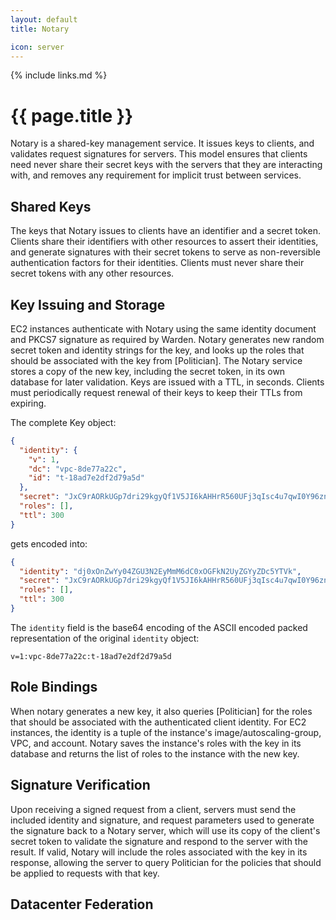 ```yaml
---
layout: default
title: Notary

icon: server
---
```

{% include links.md %}

# {{ page.title }}

Notary is a shared-key management service. It issues keys to clients, and validates request signatures for servers. This model ensures that clients need never share their secret keys with the servers that they are interacting with, and removes any requirement for implicit trust between services.

## Shared Keys

The keys that Notary issues to clients have an identifier and a secret token. Clients share their identifiers with other resources to assert their identities, and generate signatures with their secret tokens to serve as non-reversible authentication factors for their identities. Clients must never share their secret tokens with any other resources.

## Key Issuing and Storage

EC2 instances authenticate with Notary using the same identity document and PKCS7 signature as required by Warden. Notary generates new random secret token and identity strings for the key, and looks up the roles that should be associated with the key from [Politician]. The Notary service stores a copy of the new key, including the secret token, in its own database for later validation. Keys are issued with a TTL, in seconds. Clients must periodically request renewal of their keys to keep their TTLs from expiring.

The complete Key object:

```json
{
  "identity": {
    "v": 1,
    "dc": "vpc-8de77a22c",
    "id": "t-18ad7e2df2d79a5d"
  },
  "secret": "JxC9rAORkUGp7dri29kgyQf1V5JI6kAHHrR560UFj3qIsc4u7qwI0Y96znVSh5pp",
  "roles": [],
  "ttl": 300
}
```

gets encoded into:

```json
{
  "identity": "dj0xOnZwYy04ZGU3N2EyMmM6dC0xOGFkN2UyZGYyZDc5YTVk",
  "secret": "JxC9rAORkUGp7dri29kgyQf1V5JI6kAHHrR560UFj3qIsc4u7qwI0Y96znVSh5pp",
  "roles": [],
  "ttl": 300
}
```

The `identity` field is the base64 encoding of the ASCII encoded packed representation of the original `identity` object:

```
v=1:vpc-8de77a22c:t-18ad7e2df2d79a5d
```

## Role Bindings

When notary generates a new key, it also queries [Politician] for the roles that should be associated with the authenticated client identity. For EC2 instances, the identity is a tuple of the instance's image/autoscaling-group, VPC, and account. Notary saves the instance's roles with the key in its database and returns the list of roles to the instance with the new key.

## Signature Verification

Upon receiving a signed request from a client, servers must send the included identity and signature, and request parameters used to generate the signature back to a Notary server, which will use its copy of the client's secret token to validate the signature and respond to the server with the result. If valid, Notary will include the roles associated with the key in its response, allowing the server to query Politician for the policies that should be applied to requests with that key.

## Datacenter Federation
